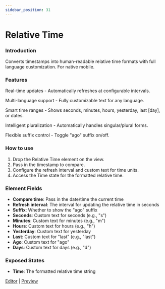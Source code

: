 ```yaml
---
sidebar_position: 31
---
```


# Relative Time

### Introduction
Converts timestamps into human-readable relative time formats with full language customization. For native mobile.

### Features
Real-time updates - Automatically refreshes at configurable intervals.

Multi-language support - Fully customizable text for any language.

Smart time ranges - Shows seconds, minutes, hours, yesterday, last [day], or dates.

Intelligent pluralization - Automatically handles singular/plural forms.

Flexible suffix control - Toggle "ago" suffix on/off.

### How to use
1. Drop the Relative Time element on the view.
2. Pass in the timestamp to compare.
3. Configure the refresh interval and custom text for time units.
4. Access the Time state for the formatted relative time.

### Element Fields
- **Compare time**: Pass in the date/time the current time 
- **Refresh interval**: The interval for updating the relative time in seconds
- **Suffix**: Whether to show the "ago" suffix
- **Seconds**: Custom text for seconds (e.g., "s")
- **Minutes**: Custom text for minutes (e.g., "m")
- **Hours**: Custom text for hours (e.g., "h")
- **Yesterday**: Custom text for yesterday
- **Last**: Custom text for "last" (e.g., "last")
- **Ago**: Custom text for "ago"
- **Days**: Custom text for days (e.g., "d")

### Exposed States
- **Time**: The formatted relative time string

[Editor](https://bubble.io/page?id=mobile-plugins&test_plugin=1753745727501x588650109008347100_current&tab=Design&name=relative-time&type=page&elements=bTLVc) | [Preview](https://mobile-plugins.bubbleapps.io/version-test/api/1.1/mobile/preview?debug_mode=true&preview_view=relative-time)